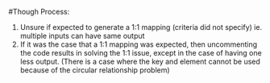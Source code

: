 #Though Process:

1. Unsure if expected to generate a 1:1 mapping (criteria did not specify) ie. multiple inputs can have same output
2. If it was the case that a 1:1 mapping was expected, then uncommenting the code results in solving the 1:1 issue,
   except in the case of having one less output. (There is a case where the key and element cannot be used because of
   the circular relationship problem)
